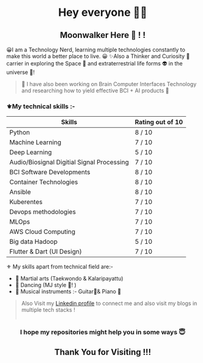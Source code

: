 <h1 align="center"> Hey everyone 🙋‍♂️</h1>

<h2 align="center">Moonwalker Here 🎩 ! ! 
</h2>

😀I am a Technology Nerd, learning multiple technologies constantly to make this world a better place to live. 😀
✨Also a Thinker and Curiosity 🤔carrier in exploring the Space 🚀 and extraterrestrial life forms 👽 in the universe 🌌!

> 🎀 I have also been working on Brain Computer Interfaces Technology and researching how to yield effective BCI + AI products 🎀


### ⚜My technical skills :-

| Skills | Rating out of 10 |
| ------ | ---------------- |
| Python | 8 / 10 |
| Machine Learning | 7 / 10 |
| Deep Learning | 5 / 10 |
| Audio/Biosignal Digitial Signal Processing | 7 / 10 |
| BCI Software Developments | 8 / 10 | 
| Container Technologies | 8 / 10 |
| Ansible | 8 / 10 |
| Kuberentes | 7 / 10 |
| Devops methodologies | 7 / 10 |
| MLOps | 7 / 10 |
| AWS Cloud Computing | 7 / 10 |
| Big data Hadoop | 5 / 10 |
| Flutter & Dart (UI Design) | 7 / 10 |


 ⚜ My skills apart from technical field are:-
- 📌 Martial arts (Taekwondo & Kalaripayattu) 
- 📌 Dancing (MJ style 🎩! ) 
- 📌 Musical instruments :- Guitar🎸& Piano 🎹 


> Also Visit my [Linkedin profile](https://www.linkedin.com/in/moonwalkerabhi/) to connect me and also visit my blogs in multiple tech stacks !
<br><br>
<h3 align="center">I hope my repositories might help you in some ways 😇<h3>

<h2 align="center"> Thank You for Visiting !!! </h2>
